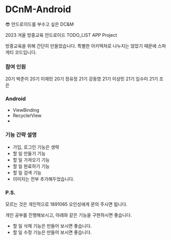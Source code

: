 # DCnM-Android
:sunglasses: 안드로이드를 부수고 싶은 DC&amp;M

2023 겨울 방중교육 안드로이드 TODO_LIST APP Project

방중교육을 위해 간단히 만들었습니다.
특별한 아키텍처로 나누지는 않았기 때문에 스파게티 코드입니다.

### 참여 인원 
20기 박준이
20기 이재민
20기 정유정
21기 강동영
21기 이상민
21기 임수미
21기 조은

### Android  
- ViewBinding
- RecyclerView
- 

### 기능 간략 설명
- 가입, 로그인 기능은 생략
- 할 일 만들기 기능
- 할 일 가져오기 기능
- 할 일 완료하기 기능
- 할 일 검색 기능
- 이미지는 전부 추가해두었습니다.

### P.S.
모르는 것은 개인적으로 1891065 오인성에게 문의 주시면 됩니다.

개인 공부를 진행해보시고, 아래와 같은 기능을 구현하시면 좋습니다.
- 할 일 삭제 기능은 만들어 보시면 좋습니다.
- 할 일 수정 기능은 만들어 보시면 좋습니다.